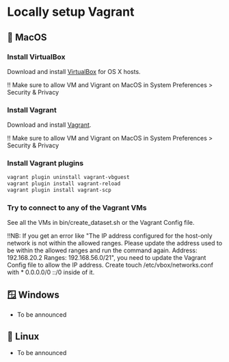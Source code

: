 # Locally setup Vagrant

## 🍏 MacOS

### Install VirtualBox

Download and install [VirtualBox](https://www.virtualbox.org/wiki/Downloads) for OS X hosts.

!! Make sure to allow VM and Vigrant on MacOS in System Preferences > Security & Privacy

### Install Vagrant

Download and install [Vagrant](https://www.vagrantup.com/downloads).

!! Make sure to allow VM and Vigrant on MacOS in System Preferences > Security & Privacy

### Install Vagrant plugins

```bash
vagrant plugin uninstall vagrant-vbguest
vagrant plugin install vagrant-reload
vagrant plugin install vagrant-scp
```

### Try to connect to any of the Vagrant VMs

See all the VMs in bin/create_dataset.sh or the Vagrant Config file.

!!NB: If you get an error like "The IP address configured for the host-only network is not within the allowed ranges. Please update the address used to be within the allowed ranges and run the command again. Address: 192.168.20.2 Ranges: 192.168.56.0/21", you need to update the Vagrant Config file to allow the IP address. Create touch /etc/vbox/networks.conf with \* 0.0.0.0/0 ::/0 inside of it.

## 🪟 Windows

- To be announced

## 🐧 Linux

- To be announced
